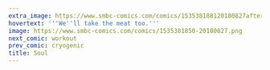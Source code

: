 ```yaml
---
extra_image: https://www.smbc-comics.com/comics/153538188120180827after.png
hovertext: '''We''ll take the meat too.'''
image: https://www.smbc-comics.com/comics/1535381850-20180827.png
next_comic: workout
prev_comic: cryogenic
title: Soul
---
```


